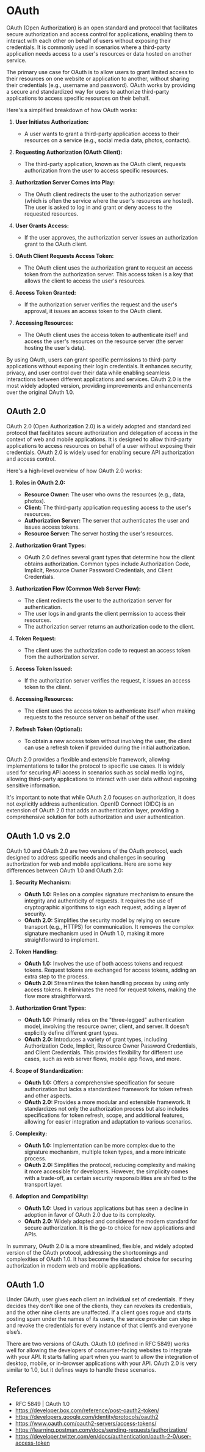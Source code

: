 # OAuth

OAuth (Open Authorization) is an open standard and protocol that facilitates secure authorization and access control for applications, enabling them to interact with each other on behalf of users without exposing their credentials. It is commonly used in scenarios where a third-party application needs access to a user's resources or data hosted on another service.

The primary use case for OAuth is to allow users to grant limited access to their resources on one website or application to another, without sharing their credentials (e.g., username and password). OAuth works by providing a secure and standardized way for users to authorize third-party applications to access specific resources on their behalf.

Here's a simplified breakdown of how OAuth works:

1. **User Initiates Authorization:**
   - A user wants to grant a third-party application access to their resources on a service (e.g., social media data, photos, contacts).

2. **Requesting Authorization (OAuth Client):**
   - The third-party application, known as the OAuth client, requests authorization from the user to access specific resources.

3. **Authorization Server Comes into Play:**
   - The OAuth client redirects the user to the authorization server (which is often the service where the user's resources are hosted). The user is asked to log in and grant or deny access to the requested resources.

4. **User Grants Access:**
   - If the user approves, the authorization server issues an authorization grant to the OAuth client.

5. **OAuth Client Requests Access Token:**
   - The OAuth client uses the authorization grant to request an access token from the authorization server. This access token is a key that allows the client to access the user's resources.

6. **Access Token Granted:**
   - If the authorization server verifies the request and the user's approval, it issues an access token to the OAuth client.

7. **Accessing Resources:**
   - The OAuth client uses the access token to authenticate itself and access the user's resources on the resource server (the server hosting the user's data).

By using OAuth, users can grant specific permissions to third-party applications without exposing their login credentials. It enhances security, privacy, and user control over their data while enabling seamless interactions between different applications and services. OAuth 2.0 is the most widely adopted version, providing improvements and enhancements over the original OAuth 1.0.

## OAuth 2.0

OAuth 2.0 (Open Authorization 2.0) is a widely adopted and standardized protocol that facilitates secure authorization and delegation of access in the context of web and mobile applications. It is designed to allow third-party applications to access resources on behalf of a user without exposing their credentials. OAuth 2.0 is widely used for enabling secure API authorization and access control.

Here's a high-level overview of how OAuth 2.0 works:

1. **Roles in OAuth 2.0:**
   - **Resource Owner:** The user who owns the resources (e.g., data, photos).
   - **Client:** The third-party application requesting access to the user's resources.
   - **Authorization Server:** The server that authenticates the user and issues access tokens.
   - **Resource Server:** The server hosting the user's resources.

2. **Authorization Grant Types:**
   - OAuth 2.0 defines several grant types that determine how the client obtains authorization. Common types include Authorization Code, Implicit, Resource Owner Password Credentials, and Client Credentials.

3. **Authorization Flow (Common Web Server Flow):**
   - The client redirects the user to the authorization server for authentication.
   - The user logs in and grants the client permission to access their resources.
   - The authorization server returns an authorization code to the client.

4. **Token Request:**
   - The client uses the authorization code to request an access token from the authorization server.

5. **Access Token Issued:**
   - If the authorization server verifies the request, it issues an access token to the client.

6. **Accessing Resources:**
   - The client uses the access token to authenticate itself when making requests to the resource server on behalf of the user.

7. **Refresh Token (Optional):**
   - To obtain a new access token without involving the user, the client can use a refresh token if provided during the initial authorization.

OAuth 2.0 provides a flexible and extensible framework, allowing implementations to tailor the protocol to specific use cases. It is widely used for securing API access in scenarios such as social media logins, allowing third-party applications to interact with user data without exposing sensitive information.

It's important to note that while OAuth 2.0 focuses on authorization, it does not explicitly address authentication. OpenID Connect (OIDC) is an extension of OAuth 2.0 that adds an authentication layer, providing a comprehensive solution for both authorization and user authentication.

## OAuth 1.0 vs 2.0

OAuth 1.0 and OAuth 2.0 are two versions of the OAuth protocol, each designed to address specific needs and challenges in securing authorization for web and mobile applications. Here are some key differences between OAuth 1.0 and OAuth 2.0:

1. **Security Mechanism:**
   - **OAuth 1.0:** Relies on a complex signature mechanism to ensure the integrity and authenticity of requests. It requires the use of cryptographic algorithms to sign each request, adding a layer of security.
   - **OAuth 2.0:** Simplifies the security model by relying on secure transport (e.g., HTTPS) for communication. It removes the complex signature mechanism used in OAuth 1.0, making it more straightforward to implement.

2. **Token Handling:**
   - **OAuth 1.0:** Involves the use of both access tokens and request tokens. Request tokens are exchanged for access tokens, adding an extra step to the process.
   - **OAuth 2.0:** Streamlines the token handling process by using only access tokens. It eliminates the need for request tokens, making the flow more straightforward.

3. **Authorization Grant Types:**
   - **OAuth 1.0:** Primarily relies on the "three-legged" authentication model, involving the resource owner, client, and server. It doesn't explicitly define different grant types.
   - **OAuth 2.0:** Introduces a variety of grant types, including Authorization Code, Implicit, Resource Owner Password Credentials, and Client Credentials. This provides flexibility for different use cases, such as web server flows, mobile app flows, and more.

4. **Scope of Standardization:**
   - **OAuth 1.0:** Offers a comprehensive specification for secure authorization but lacks a standardized framework for token refresh and other aspects.
   - **OAuth 2.0:** Provides a more modular and extensible framework. It standardizes not only the authorization process but also includes specifications for token refresh, scope, and additional features, allowing for easier integration and adaptation to various scenarios.

5. **Complexity:**
   - **OAuth 1.0:** Implementation can be more complex due to the signature mechanism, multiple token types, and a more intricate process.
   - **OAuth 2.0:** Simplifies the protocol, reducing complexity and making it more accessible for developers. However, the simplicity comes with a trade-off, as certain security responsibilities are shifted to the transport layer.

6. **Adoption and Compatibility:**
   - **OAuth 1.0:** Used in various applications but has seen a decline in adoption in favor of OAuth 2.0 due to its complexity.
   - **OAuth 2.0:** Widely adopted and considered the modern standard for secure authorization. It is the go-to choice for new applications and APIs.

In summary, OAuth 2.0 is a more streamlined, flexible, and widely adopted version of the OAuth protocol, addressing the shortcomings and complexities of OAuth 1.0. It has become the standard choice for securing authorization in modern web and mobile applications.

## OAuth 1.0

Under OAuth, user gives each client an individual set of credentials. If they decides they don’t like one of the clients, they can revokes its credentials, and the other nine clients are unaffected. If a client goes rogue and starts posting spam under the names of its users, the service provider can step in and revoke the credentials for every instance of that client’s and everyone else’s.

There are two versions of OAuth. OAuth 1.0 (defined in RFC 5849) works well for allowing the developers of consumer-facing websites to integrate with your API. It starts falling apart when you want to allow the integration of desktop, mobile, or in-browser applications with your API. OAuth 2.0 is very similar to 1.0, but it defines ways to handle these scenarios.

## References

* RFC 5849 | OAuth 1.0
* https://developer.box.com/reference/post-oauth2-token/
* https://developers.google.com/identity/protocols/oauth2
* https://www.oauth.com/oauth2-servers/access-tokens/
* https://learning.postman.com/docs/sending-requests/authorization/
* https://developer.twitter.com/en/docs/authentication/oauth-2-0/user-access-token
